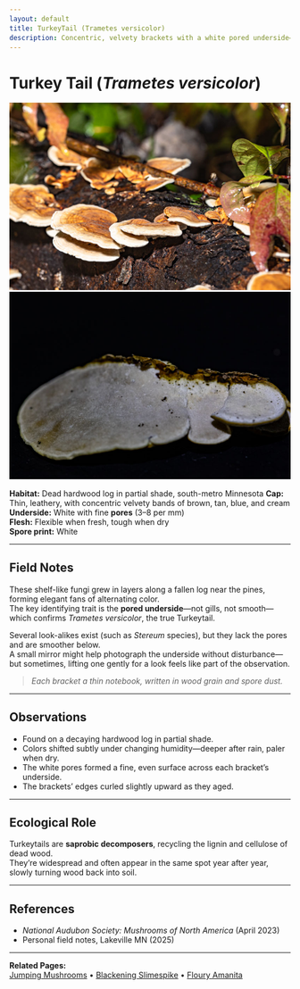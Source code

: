 ```yaml
---
layout: default
title: TurkeyTail (Trametes versicolor)
description: Concentric, velvety brackets with a white pored underside—one of the forest’s classic decomposers.
---
```


# Turkey Tail (*Trametes versicolor*)

![Turkeytail top view](/gallery/fungi/mushrooms/assets/turkeytail/E21A6273.jpg)
![Turkeytail underside](/gallery/fungi/mushrooms/assets/turkeytail/E21A6360.jpg)

**Habitat:** Dead hardwood log in partial shade, south-metro Minnesota 
**Cap:** Thin, leathery, with concentric velvety bands of brown, tan, blue, and cream  
**Underside:** White with fine **pores** (3–8 per mm)  
**Flesh:** Flexible when fresh, tough when dry  
**Spore print:** White  

---

## Field Notes

These shelf-like fungi grew in layers along a fallen log near the pines, forming elegant fans of alternating color.  
The key identifying trait is the **pored underside**—not gills, not smooth—which confirms *Trametes versicolor*, the true Turkeytail.  

Several look-alikes exist (such as *Stereum* species), but they lack the pores and are smoother below.  
A small mirror might help photograph the underside without disturbance—but sometimes, lifting one gently for a look feels like part of the observation.

> *Each bracket a thin notebook, written in wood grain and spore dust.*

---

## Observations

- Found on a decaying hardwood log in partial shade.  
- Colors shifted subtly under changing humidity—deeper after rain, paler when dry.  
- The white pores formed a fine, even surface across each bracket’s underside.  
- The brackets’ edges curled slightly upward as they aged.

---

## Ecological Role

Turkeytails are **saprobic decomposers**, recycling the lignin and cellulose of dead wood.  
They’re widespread and often appear in the same spot year after year, slowly turning wood back into soil.

---

## References

- *National Audubon Society: Mushrooms of North America* (April 2023)
- Personal field notes, Lakeville MN (2025)

---

**Related Pages:**  
[Jumping Mushrooms](/gallery/fungi/mushrooms/jumping-mushrooms/) •
[Blackening Slimespike](/gallery/fungi/mushrooms/blackening-slimespike/) •
[Floury Amanita](/gallery/fungi/mushrooms/floury-amanita/)
